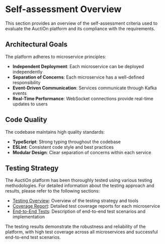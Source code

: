 # Self-assessment Overview

This section provides an overview of the self-assessment criteria used to evaluate the
AuctiOn platform and its compliance with the requirements.

## Architectural Goals

The platform adheres to microservice principles:

- **Independent Deployment**: Each microservice can be deployed independently
- **Separation of Concerns**: Each microservice has a well-defined responsibility
- **Event-Driven Communication**: Services communicate through Kafka events
- **Real-Time Performance**: WebSocket connections provide real-time updates to users

## Code Quality

The codebase maintains high quality standards:

- **TypeScript**: Strong typing throughout the codebase
- **ESLint**: Consistent code style and best practices
- **Modular Design**: Clear separation of concerns within each service

## Testing Strategy

The AuctiOn platform has been thoroughly tested using various testing methodologies.
For detailed information about the testing approach and results,
please refer to the following sections:

- [Testing Overview](./tests): Overview of the testing strategy and tools
- [Coverage Report](./coverage): Detailed test coverage reports for each microservice
- [End-to-End Tests](./e2e-tests): Description of end-to-end test scenarios and implementation

The testing results demonstrate the robustness and reliability of the platform,
with high test coverage across all microservices and successful end-to-end test scenarios.
